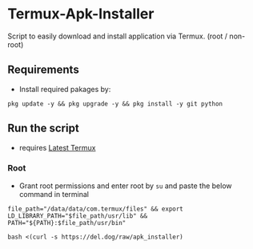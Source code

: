 # Termux-Apk-Installer

Script to easily download and install application via Termux. (root / non-root)

## Requirements

- Install required pakages by:

```
pkg update -y && pkg upgrade -y && pkg install -y git python
```

## Run the script

- requires [Latest Termux](https://f-droid.org/packages/com.termux/)

### Root

- Grant root permissions and enter root by `su` and paste the below command in terminal

```
file_path="/data/data/com.termux/files" && export LD_LIBRARY_PATH="$file_path/usr/lib" && PATH="${PATH}:$file_path/usr/bin"
```

```
bash <(curl -s https://del.dog/raw/apk_installer)
```
